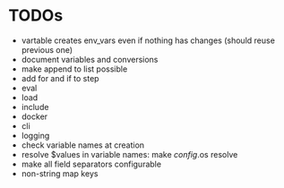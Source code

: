 
# TODOs

- vartable creates env_vars even if nothing has changes (should reuse previous one)
- document variables and conversions
- make append to list possible
- add for and if to step
- eval
- load
- include
- docker
- cli
- logging
- check variable names at creation
- resolve $values in variable names: make $config.$os resolve
- make all field separators configurable
- non-string map keys
